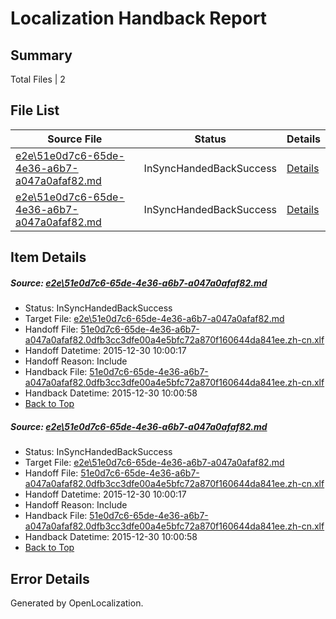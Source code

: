 # <a name='report-top'></a> Localization Handback Report

## Summary
 Total Files | 2

## File List
 Source File | Status | Details 
 ----------- | ------ | ------- 
 [e2e\51e0d7c6-65de-4e36-a6b7-a047a0afaf82.md](https://github.com/OpenLocalizationTest/oltest/blob/dae009c892a7bff362d2d55cd2208cbef3377db2/e2e/51e0d7c6-65de-4e36-a6b7-a047a0afaf82.md) | InSyncHandedBackSuccess | [Details](#8ee0859c3d230f71729de93b02b209a0d50ab8e82)
 [e2e\51e0d7c6-65de-4e36-a6b7-a047a0afaf82.md](https://github.com/OpenLocalizationTest/oltest/blob/dae009c892a7bff362d2d55cd2208cbef3377db2/e2e/51e0d7c6-65de-4e36-a6b7-a047a0afaf82.md) | InSyncHandedBackSuccess | [Details](#8ee0859c3d230f71729de93b02b209a0d50ab8e83)

## Item Details
##### <a name='8ee0859c3d230f71729de93b02b209a0d50ab8e82'></a> Source: [e2e\51e0d7c6-65de-4e36-a6b7-a047a0afaf82.md](https://github.com/OpenLocalizationTest/oltest/blob/dae009c892a7bff362d2d55cd2208cbef3377db2/e2e/51e0d7c6-65de-4e36-a6b7-a047a0afaf82.md)
* Status: InSyncHandedBackSuccess
* Target File: [e2e\51e0d7c6-65de-4e36-a6b7-a047a0afaf82.md](https://github.com/OpenLocalizationTestOrg/oltest.zh-cn/blob/5a453960b916eb3376461b154d63ff88558f04eb/e2e/51e0d7c6-65de-4e36-a6b7-a047a0afaf82.md)
* Handoff File: [51e0d7c6-65de-4e36-a6b7-a047a0afaf82.0dfb3cc3dfe00a4e5bfc72a870f160644da841ee.zh-cn.xlf](https://github.com/OpenLocalizationTestOrg/olhandoff/blob/0fbd64c48dee29bdbf22baa9ffd63e1b87a13411/ol-handoff/OpenLocalizationTestOrg/oltest.zh-cn/qimu/51e0d7c6-65de-4e36-a6b7-a047a0afaf82.0dfb3cc3dfe00a4e5bfc72a870f160644da841ee.zh-cn.xlf)
* Handoff Datetime: 2015-12-30 10:00:17
* Handoff Reason: Include
* Handback File: [51e0d7c6-65de-4e36-a6b7-a047a0afaf82.0dfb3cc3dfe00a4e5bfc72a870f160644da841ee.zh-cn.xlf](https://github.com/OpenLocalizationTestOrg/olhandback/blob/b5a7dcfc93e6bee609022d4b8b2fa63b44ee285d/ol-handback/OpenLocalizationTestOrg/oltest.zh-cn/qimu/51e0d7c6-65de-4e36-a6b7-a047a0afaf82.0dfb3cc3dfe00a4e5bfc72a870f160644da841ee.zh-cn.xlf)
* Handback Datetime: 2015-12-30 10:00:58
* [Back to Top](#report-top)

##### <a name='8ee0859c3d230f71729de93b02b209a0d50ab8e83'></a> Source: [e2e\51e0d7c6-65de-4e36-a6b7-a047a0afaf82.md](https://github.com/OpenLocalizationTest/oltest/blob/dae009c892a7bff362d2d55cd2208cbef3377db2/e2e/51e0d7c6-65de-4e36-a6b7-a047a0afaf82.md)
* Status: InSyncHandedBackSuccess
* Target File: [e2e\51e0d7c6-65de-4e36-a6b7-a047a0afaf82.md](https://github.com/OpenLocalizationTestOrg/oltest.zh-cn/blob/5a453960b916eb3376461b154d63ff88558f04eb/e2e/51e0d7c6-65de-4e36-a6b7-a047a0afaf82.md)
* Handoff File: [51e0d7c6-65de-4e36-a6b7-a047a0afaf82.0dfb3cc3dfe00a4e5bfc72a870f160644da841ee.zh-cn.xlf](https://github.com/OpenLocalizationTestOrg/olhandoff/blob/0fbd64c48dee29bdbf22baa9ffd63e1b87a13411/ol-handoff/OpenLocalizationTestOrg/oltest.zh-cn/qimu/51e0d7c6-65de-4e36-a6b7-a047a0afaf82.0dfb3cc3dfe00a4e5bfc72a870f160644da841ee.zh-cn.xlf)
* Handoff Datetime: 2015-12-30 10:00:17
* Handoff Reason: Include
* Handback File: [51e0d7c6-65de-4e36-a6b7-a047a0afaf82.0dfb3cc3dfe00a4e5bfc72a870f160644da841ee.zh-cn.xlf](https://github.com/OpenLocalizationTestOrg/olhandback/blob/b5a7dcfc93e6bee609022d4b8b2fa63b44ee285d/ol-handback/OpenLocalizationTestOrg/oltest.zh-cn/qimu/51e0d7c6-65de-4e36-a6b7-a047a0afaf82.0dfb3cc3dfe00a4e5bfc72a870f160644da841ee.zh-cn.xlf)
* Handback Datetime: 2015-12-30 10:00:58
* [Back to Top](#report-top)


## Error Details

Generated by OpenLocalization.
